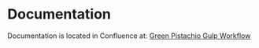 # Documentation
Documentation is located in Confluence at: [Green Pistachio Gulp Workflow](https://blueacorn.atlassian.net/wiki/spaces/m2refapp/pages/469041206/Green+Pistachio+Gulp+Workflow)